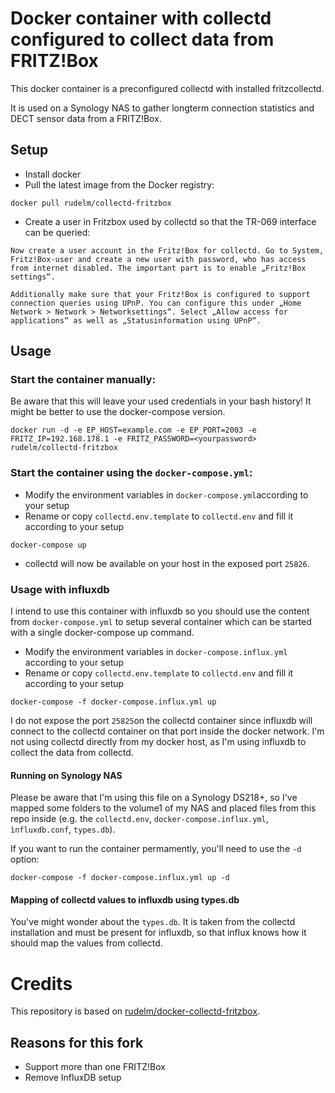 # Docker container with collectd configured to collect data from FRITZ!Box
This docker container is a preconfigured collectd with installed fritzcollectd.

It is used on a Synology NAS to gather longterm connection statistics and DECT sensor data from a FRITZ!Box.

## Setup
- Install docker
- Pull the latest image from the Docker registry:
```
docker pull rudelm/collectd-fritzbox
```
- Create a user in Fritzbox used by collectd so that the TR-069 interface can be queried:
```
Now create a user account in the Fritz!Box for collectd. Go to System, Fritz!Box-user and create a new user with password, who has access from internet disabled. The important part is to enable „Fritz!Box settings“.

Additionally make sure that your Fritz!Box is configured to support connection queries using UPnP. You can configure this under „Home Network > Network > Networksettings“. Select „Allow access for applications“ as well as „Statusinformation using UPnP“.
```

## Usage
### Start the container manually:
Be aware that this will leave your used credentials in your bash history! It might be better to use the docker-compose version.
```
docker run -d -e EP_HOST=example.com -e EP_PORT=2003 -e FRITZ_IP=192.168.178.1 -e FRITZ_PASSWORD=<yourpassword> rudelm/collectd-fritzbox
```

### Start the container using the `docker-compose.yml`:
- Modify the environment variables in `docker-compose.yml`according to your setup
- Rename or copy `collectd.env.template` to `collectd.env` and fill it according to your setup
```
docker-compose up
```
- collectd will now be available on your host in the exposed port `25826`.

### Usage with influxdb
I intend to use this container with influxdb so you should use the content from `docker-compose.yml` to setup several container which can be started with a single docker-compose up command.

- Modify the environment variables in `docker-compose.influx.yml` according to your setup
- Rename or copy `collectd.env.template` to `collectd.env` and fill it according to your setup
```
docker-compose -f docker-compose.influx.yml up
```

I do not expose the port `25825`on the collectd container since influxdb will connect to the collectd container on that port inside the docker network.  I'm not using collectd directly from my docker host, as I'm using influxdb to collect the data from collectd.

#### Running on Synology NAS
Please be aware that I'm using this file on a Synology DS218+, so I've mapped some folders to the volume1 of my NAS and placed files from this repo inside (e.g. the `collectd.env`, `docker-compose.influx.yml`, `ìnfluxdb.conf`, `types.db`).

If you want to run the container permamently, you'll need to use the `-d` option:

```
docker-compose -f docker-compose.influx.yml up -d
```

#### Mapping of collectd values to influxdb using types.db
You've might wonder about the `types.db`. It is taken from the collectd installation and must be present for influxdb, so that influx knows how it should map the values from collectd.

# Credits
This repository is based on [rudelm/docker-collectd-fritzbox](https://github.com/rudelm/docker-collectd-fritzbox).

## Reasons for this fork

* Support more than one FRITZ!Box
* Remove InfluxDB setup 
